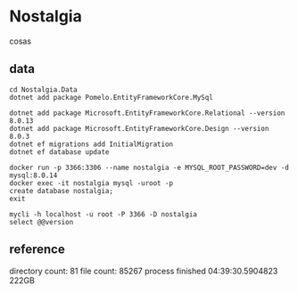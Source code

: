 # Nostalgia 

cosas

## data

    cd Nostalgia.Data
    dotnet add package Pomelo.EntityFrameworkCore.MySql

    dotnet add package Microsoft.EntityFrameworkCore.Relational --version 8.0.13
    dotnet add package Microsoft.EntityFrameworkCore.Design --version 8.0.3
    dotnet ef migrations add InitialMigration
    dotnet ef database update

    docker run -p 3366:3306 --name nostalgia -e MYSQL_ROOT_PASSWORD=dev -d mysql:8.0.14
    docker exec -it nostalgia mysql -uroot -p
    create database nostalgia;
    exit

    mycli -h localhost -u root -P 3366 -D nostalgia
    select @@version

## reference

directory count: 81
file count: 85267
process finished 04:39:30.5904823    
222GB

